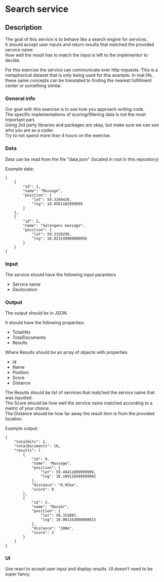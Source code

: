 # Search service

## Description
The goal of this service is to behave like a search engine for services. <br>
It should accept user inputs and return results that matched the provided service name.<br>
How well the result has to match the input is left to the implementor to decide.

For this exercise the service can communicate over http requests. This is a metaphorical dataset that is only being used for this example. In real life, these same concepts can be translated to finding the nearest fulfillment center or something similar.

### General info
Our goal with this exercise is to see how you approach writing code. <br>
The specific implementations of scoring/filtering data is not the most important part. <br>
Using 3rd party libraries and packages are okay, but make sure we can see who you are as a coder. <br>
Try to not spend more than 4 hours on the exercise.


### Data
Data can be read from the file "data.json" (located in root in this repository)

Example data:
```
[
    {
        "id": 1,
        "name": "Massage",
        "position": {
            "lat": 59.3166428,
            "lng": 18.0561182999999
        }
    },
    {
        "id": 2,
        "name": "Salongens massage",
        "position": {
            "lat": 59.3320299,
            "lng": 18.023149800000056
        }
    }
]
```

### Input
The service should have the following input paramters
* Service name
* Geolocation


### Output
The output should be in JSON.

It should have the following properties:
* TotalHits
* TotalDocuments
* Results

Where Results should be an array of objects with properties
* Id
* Name
* Position
* Score
* Distance

The Results should be list of services that matched the service name that was inputted. <br>
The Score should be how well the service name matched according to a metric of your choice. <br>
The Distance should be how far away the result item is from the provided location.

Example output:
```
{
    "totalHits": 2,
    "totalDocuments": 10,
    "results": [
        {
            "id": 9,
            "name": "Massage",
            "position": {
                "lat": 59.40411099999999,
                "lng": 18.109118499999962
            },
            "distance": "8.95km",
            "score": 0
        },
        {
            "id": 3,
            "name": "Massör",
            "position": {
                "lat": 59.315887,
                "lng": 18.081163800000013
            },
            "distance": "100m",
            "score": 3
        }
    ]
}
```

### UI
Use react to accept user input and display results. UI doesn't need to be super fancy.
